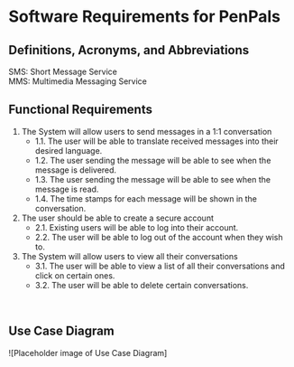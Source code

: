 # Software Requirements for PenPals

## Definitions, Acronyms, and Abbreviations
SMS: Short Message Service \
MMS: Multimedia Messaging Service
<br>

## Functional Requirements
1. The System will allow users to send messages in a 1:1 conversation
    * 1.1. The user will be able to translate received messages into their desired language.
    * 1.2. The user sending the message will be able to see when the message is delivered.
    * 1.3. The user sending the message will be able to see when the message is read.
    * 1.4. The time stamps for each message will be shown in the conversation.
2. The user should be able to create a secure account
    * 2.1. Existing users will be able to log into their account.
    * 2.2. The user will be able to log out of the account when they wish to.
3. The System will allow users to view all their conversations
    * 3.1. The user will be able to view a list of all their conversations and click on certain ones.
    * 3.2. The user will be able to delete certain conversations.
<br>

## Use Case Diagram
![Placeholder image of Use Case Diagram]
